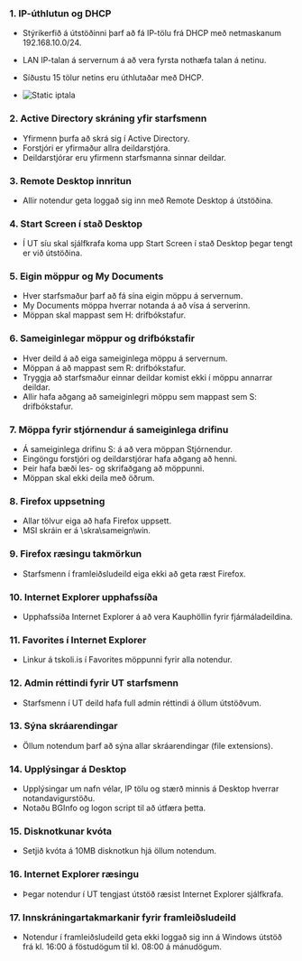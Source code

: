 ### 1. IP-úthlutun og DHCP
   - Stýrikerfið á útstöðinni þarf að fá IP-tölu frá DHCP með netmaskanum 192.168.10.0/24. 
   - LAN IP-talan á servernum á að vera fyrsta nothæfa talan á netinu. 
   - Síðustu 15 tölur netins eru úthlutaðar með DHCP.

   - ![Static iptala](https://cdn.discordapp.com/attachments/1166754036557553676/1237425500893478922/image.png?ex=664625cd&is=6644d44d&hm=2d7399abc24325f0d64084d748262a5c305bea6c4af4a74e076c932aea9ec97c&)


### 2. Active Directory skráning yfir starfsmenn
   - Yfirmenn þurfa að skrá sig í Active Directory.
   - Forstjóri er yfirmaður allra deildarstjóra.
   - Deildarstjórar eru yfirmenn starfsmanna sinnar deildar.

### 3. Remote Desktop innritun
   - Allir notendur geta loggað sig inn með Remote Desktop á útstöðina.

### 4. Start Screen í stað Desktop
   - Í UT síu skal sjálfkrafa koma upp Start Screen í stað Desktop þegar tengt er við útstöðina.

### 5. Eigin möppur og My Documents
   - Hver starfsmaður þarf að fá sína eigin möppu á servernum.
   - My Documents möppa hverrar notanda á að vísa á serverinn.
   - Möppan skal mappast sem H: drifbókstafur.

### 6. Sameiginlegar möppur og drifbókstafir
   - Hver deild á að eiga sameiginlega möppu á servernum.
   - Möppan á að mappast sem R: drifbókstafur.
   - Tryggja að starfsmaður einnar deildar komist ekki í möppu annarrar deildar.
   - Allir hafa aðgang að sameiginlegri möppu sem mappast sem S: drifbókstafur.

### 7. Möppa fyrir stjórnendur á sameiginlega drifinu
   - Á sameiginlega drifinu S: á að vera möppan Stjórnendur.
   - Eingöngu forstjóri og deildarstjórar hafa aðgang að henni.
   - Þeir hafa bæði les- og skrifaðgang að möppunni.
   - Möppan skal ekki deila með öðrum.

### 8. Firefox uppsetning
   - Allar tölvur eiga að hafa Firefox uppsett.
   - MSI skráin er á \\skra\sameign\win.

### 9. Firefox ræsingu takmörkun
   - Starfsmenn í framleiðsludeild eiga ekki að geta ræst Firefox.

### 10. Internet Explorer upphafssíða
   - Upphafssíða Internet Explorer á að vera Kauphöllin fyrir fjármáladeildina.

### 11. Favorites í Internet Explorer
   - Linkur á tskoli.is í Favorites möppunni fyrir alla notendur.

### 12. Admin réttindi fyrir UT starfsmenn
   - Starfsmenn í UT deild hafa full admin réttindi á öllum útstöðvum.

### 13. Sýna skráarendingar
   - Öllum notendum þarf að sýna allar skráarendingar (file extensions).

### 14. Upplýsingar á Desktop
   - Upplýsingar um nafn vélar, IP tölu og stærð minnis á Desktop hverrar notandavigurstöðu.
   - Notaðu BGInfo og logon script til að útfæra þetta.

### 15. Disknotkunar kvóta
   - Setjið kvóta á 10MB disknotkun hjá öllum notendum.

### 16. Internet Explorer ræsingu
   - Þegar notendur í UT tengjast útstöð ræsist Internet Explorer sjálfkrafa.

### 17. Innskráningartakmarkanir fyrir framleiðsludeild
   - Notendur í framleiðsludeild geta ekki loggað sig inn á Windows útstöð frá kl. 16:00 á föstudögum til kl. 08:00 á mánudögum.
